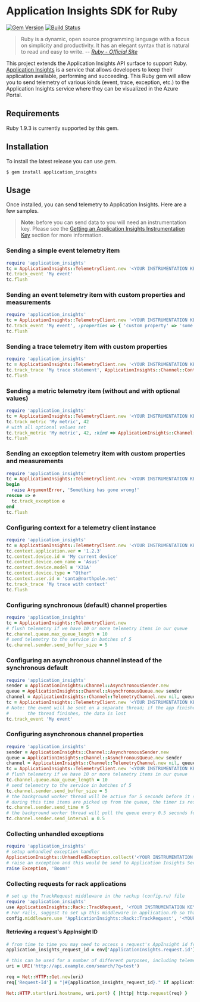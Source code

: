 # Application Insights SDK for Ruby #

[![Gem Version](https://badge.fury.io/rb/application_insights.svg)](http://badge.fury.io/rb/application_insights)
[![Build Status](https://travis-ci.org/Microsoft/ApplicationInsights-Ruby.svg)](https://travis-ci.org/Microsoft/ApplicationInsights-Ruby)

>Ruby is a dynamic, open source programming language with a focus on simplicity and productivity. It has an elegant syntax that is natural to read and easy to write.
> -- <cite>[Ruby - Official Site](https://www.ruby-lang.org/en/)</cite>

This project extends the Application Insights API surface to support Ruby. [Application Insights](http://azure.microsoft.com/en-us/services/application-insights/) is a service that allows developers to keep their application available, performing and succeeding. This Ruby gem will allow you to send telemetry of various kinds (event, trace, exception, etc.) to the Application Insights service where they can be visualized in the Azure Portal.


## Requirements ##

Ruby 1.9.3 is currently supported by this gem.

## Installation ##

To install the latest release you can use *gem*.

```
$ gem install application_insights
```

## Usage ##

Once installed, you can send telemetry to Application Insights. Here are a few samples.

>**Note**: before you can send data to you will need an instrumentation key. Please see the [Getting an Application Insights Instrumentation Key](https://github.com/Microsoft/AppInsights-Home/wiki#getting-an-application-insights-instrumentation-key) section for more information.


### Sending a simple event telemetry item ###
```ruby
require 'application_insights'
tc = ApplicationInsights::TelemetryClient.new '<YOUR INSTRUMENTATION KEY GOES HERE>'
tc.track_event 'My event'
tc.flush
```

### Sending an event telemetry item with custom properties and measurements ###
```ruby
require 'application_insights'
tc = ApplicationInsights::TelemetryClient.new '<YOUR INSTRUMENTATION KEY GOES HERE>'
tc.track_event 'My event', :properties => { 'custom property' => 'some value' }, :measurements => { 'custom metric' => 13 }
tc.flush
```

### Sending a trace telemetry item with custom properties ###
```ruby
require 'application_insights'
tc = ApplicationInsights::TelemetryClient.new '<YOUR INSTRUMENTATION KEY GOES HERE>'
tc.track_trace 'My trace statement', ApplicationInsights::Channel::Contracts::SeverityLevel::INFORMATION, :properties => { 'custom property' => 'some value' }
tc.flush
```

### Sending a metric telemetry item (without and with optional values) ###
```ruby
require 'application_insights'
tc = ApplicationInsights::TelemetryClient.new '<YOUR INSTRUMENTATION KEY GOES HERE>'
tc.track_metric 'My metric', 42
# with all optional values set
tc.track_metric 'My metric', 42, :kind => ApplicationInsights::Channel::Contracts::DataPointType::AGGREGATION, :count => 3, :min => 1, :max => 100, :std_dev => 10, :properties => { 'custom property' => 'some value' }
tc.flush
```

### Sending an exception telemetry item with custom properties and measurements ###
```ruby
require 'application_insights'
tc = ApplicationInsights::TelemetryClient.new '<YOUR INSTRUMENTATION KEY GOES HERE>'
begin
  raise ArgumentError, 'Something has gone wrong!'
rescue => e
  tc.track_exception e
end
tc.flush
```

### Configuring context for a telemetry client instance ###
```ruby
require 'application_insights'
tc = ApplicationInsights::TelemetryClient.new '<YOUR INSTRUMENTATION KEY GOES HERE>'
tc.context.application.ver = '1.2.3'
tc.context.device.id = 'My current device'
tc.context.device.oem_name = 'Asus'
tc.context.device.model = 'X31A'
tc.context.device.type = "Other"
tc.context.user.id = 'santa@northpole.net'
tc.track_trace 'My trace with context'
tc.flush
```

### Configuring synchronous (default) channel properties ###
```ruby
require 'application_insights'
tc = ApplicationInsights::TelemetryClient.new
# flush telemetry if we have 10 or more telemetry items in our queue
tc.channel.queue.max_queue_length = 10
# send telemetry to the service in batches of 5
tc.channel.sender.send_buffer_size = 5
```

### Configuring an asynchronous channel instead of the synchronous default ###
```ruby
require 'application_insights'
sender = ApplicationInsights::Channel::AsynchronousSender.new
queue = ApplicationInsights::Channel::AsynchronousQueue.new sender
channel = ApplicationInsights::Channel::TelemetryChannel.new nil, queue
tc = ApplicationInsights::TelemetryClient.new '<YOUR INSTRUMENTATION KEY GOES HERE>', channel
# Note: the event will be sent on a separate thread; if the app finishes before
#       the thread finishes, the data is lost
tc.track_event 'My event'
```

### Configuring asynchronous channel properties ###
```ruby
require 'application_insights'
sender = ApplicationInsights::Channel::AsynchronousSender.new
queue = ApplicationInsights::Channel::AsynchronousQueue.new sender
channel = ApplicationInsights::Channel::TelemetryChannel.new nil, queue
tc = ApplicationInsights::TelemetryClient.new '<YOUR INSTRUMENTATION KEY GOES HERE>', channel
# flush telemetry if we have 10 or more telemetry items in our queue
tc.channel.queue.max_queue_length = 10
# send telemetry to the service in batches of 5
tc.channel.sender.send_buffer_size = 5
# the background worker thread will be active for 5 seconds before it shuts down. if
# during this time items are picked up from the queue, the timer is reset.
tc.channel.sender.send_time = 5
# the background worker thread will poll the queue every 0.5 seconds for new items
tc.channel.sender.send_interval = 0.5
```

### Collecting unhandled exceptions ###
```ruby
require 'application_insights'
# setup unhandled exception handler
ApplicationInsights::UnhandledException.collect('<YOUR INSTRUMENTATION KEY GOES HERE>')
# raise an exception and this would be send to Application Insights Service
raise Exception, 'Boom!'
```

### Collecting requests for rack applications ###
```ruby
# set up the TrackRequest middleware in the rackup (config.ru) file
require 'application_insights'
use ApplicationInsights::Rack::TrackRequest, '<YOUR INSTRUMENTATION KEY GOES HERE>', <buffer size>
# For rails, suggest to set up this middleware in application.rb so that unhandled exceptions from controllers are also collected
config.middleware.use 'ApplicationInsights::Rack::TrackRequest', '<YOUR INSTRUMENTATION KEY GOES HERE>', <buffer size>
```

#### Retrieving a request's AppInsight ID  ####
```ruby
# from time to time you may need to access a request's AppInsight id from within your app
application_insights_request_id = env['ApplicationInsights.request.id']

# this can be used for a number of different purposes, including telemetry correlation
uri = URI('http://api.example.com/search/?q=test')

req = Net::HTTP::Get.new(uri)
req['Request-Id'] = "|#{application_insights_request_id}." if application_insights_request_id

Net::HTTP.start(uri.hostname, uri.port) { |http| http.request(req) }
```
